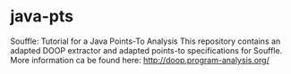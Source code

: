 # java-pts
Souffle: Tutorial for a Java Points-To Analysis
This repository contains an adapted DOOP extractor and adapted points-to 
specifications for Souffle.
More information ca be found here:
http://doop.program-analysis.org/

